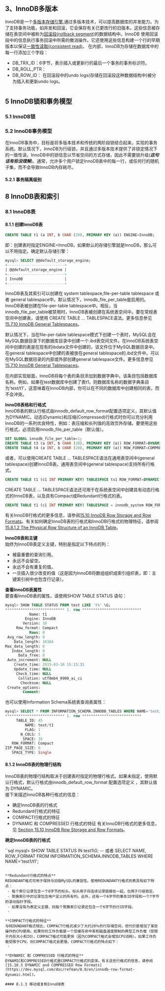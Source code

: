 
## 3、InnoDB多版本
InnoDB是一个[多版本存储引擎](https://dev.mysql.com/doc/refman/8.0/en/glossary.html#glos_mvcc),通过多版本技术，可以提高数据库的并发能力。为了支持事务功能，如并发和回滚，它会保存有关已更改行的旧版本。这些信息被存储在表空间中被称为[回滚段(rollback segment)](https://dev.mysql.com/doc/refman/8.0/en/glossary.html#glos_rollback_segment)的数据结构中。InnoDB 使用回滚段中的信息执行事务回滚中所需的撤消操作。它还使用这些信息构建一个行的早期版本以保证[一致性读取(consistent read)](https://dev.mysql.com/doc/refman/8.0/en/glossary.html#glos_consistent_read)。
在内部，InnoDB为存储在数据库中的每一行添加三个字段：
 - DB_TRX_ID：6字节，表示插入或更新行的最后一个事务的事务标识符。
 - DB_ROLL_PTR：
 - DB_ROW_ID：
在回滚段中的undo logs(存储在回滚段这种数据结构中)被分为插入和更新undo logs。


#
## 5 InnoDB锁和事务模型
### 5.1 InnoDB锁


### 5.2 InnoDB事务模型
在InnoDB事务中，目标是将多版本技术和传统的两阶段锁结合起来，实现的事务系统。默认情况下，InnoDB为行级锁，并且通过多版本技术提供了非锁定情况下的一致性读。InnoDB中的锁信息以节省空间的方式存储，因此不需要锁升级(***这句话有些没理解***)。通常，允许多个用户锁定InnoDB表中的每一行，或任何行的随机子集，而不会导致InnoDB内存耗尽。  

#### 5.2.1 事务隔离级别



## 8 InnoDB表和索引
### 8.1 InnoDB表
#### 8.1.1 创建InnoDB表
```sql
CREATE TABLE t1 (a INT, b CHAR (20), PRIMARY KEY (a)) ENGINE=InnoDB;
```
即：创建表时指定ENGINE=InnoDB，如果默认的存储引擎就是InnoDB，那么可以不用指定。确定默认存储引擎：  
```sql
mysql> SELECT @@default_storage_engine;
+--------------------------+
| @@default_storage_engine |
+--------------------------+
| InnoDB                   |
+--------------------------+
```
InnoDB表及其索引可以创建在 system tablespace,file-per-table tablespace 或者 general tablespace中。默认情况下，innodb_file_per_table是启用的。InnoDB表被创建在file-per-table tablespace中。相反，当innodb_file_per_table被禁用时，InnoDB表被创建在系统表空间中。要在常规表空间中创建表，请使用 CREATE TABLE ... TABLESPACE语法。更多信息参见[15.7.10 InnoDB General Tablespaces](https://dev.mysql.com/doc/refman/8.0/en/general-tablespaces.html)。  

默认情况下，当在file-per-table tablespace模式下创建一个表时，MySQL会在MySQL数据目录下的数据库目录中创建一个.ibd表空间文件。在InnoDB系统表空间中创建的表是在现有的ibdata文件中创建的，该文件位于MySQL数据目录中。在general tablespace中创建的表被放在general tablespace的.ibd文件中。可以在MySQL数据目录的内部或外部创建general tablespace文件。更多信息参见[15.7.10 InnoDB General Tablespaces](https://dev.mysql.com/doc/refman/8.0/en/general-tablespaces.html)。  

在内部实现层面，InnoDB将每个表的条目添加到数据字典中。该条目包括数据库名称。例如，如果在test数据库中创建了表t1，则数据库名称的数据字典条目为'test/t1'，这意味着在InnoDB内部，你可以在不同的数据库中创建相同的表，而不会冲突。  

**InnoDB表格和行格式**  
InnoDB表的默认行格式由innodb_default_row_format配置选项定义，其默认值为DYNAMIC。动态(Dynamic)和压缩(Compressed)行格式时你可以充分利用InnoDB的一系列优良特性，例如：表压缩和长列值的高效页外存储。要使用这些行格式，必须启用innodb_file_per_table（默认值）。  
```sql
SET GLOBAL innodb_file_per_table=1;
CREATE TABLE t3 (a INT, b CHAR (20), PRIMARY KEY (a)) ROW_FORMAT=DYNAMIC;
CREATE TABLE t4 (a INT, b CHAR (20), PRIMARY KEY (a)) ROW_FORMAT=COMPRESSED;
```
或者，可以使用CREATE TABLE ... TABLESPACE语法在通用表空间中(general tablespace)创建InnoDB表。通用表空间中(general tablespace)支持所有行格式。
```sql
CREATE TABLE t1 (c1 INT PRIMARY KEY) TABLESPACE ts1 ROW_FORMAT=DYNAMIC;
```
CREATE TABLE ... TABLESPACE语法还可用于在系统表空间中创建具有动态行格式的InnoDB表，以及具有Compact或Redundant行格式的表。  
```sql
CREATE TABLE t1 (c1 INT PRIMARY KEY) TABLESPACE = innodb_system ROW_FORMAT=DYNAMIC;
```
有关InnoDB行格式的更多信息，请参阅[15.10 InnoDB Row Storage and Row Formats](https://dev.mysql.com/doc/refman/8.0/en/innodb-row-format.html)。有关如何确定InnoDB表的行格式和InnoDB行格式的物理特征，请参阅[15.8.1.2 The Physical Row Structure of an InnoDB Table](https://dev.mysql.com/doc/refman/8.0/en/innodb-physical-record.html)。  

**InnoDB表和主键**  
始终为InnoDB表定义主键，特别是指定以下特点的列：  
 - 被最重要的查询引用。
 - 永远不会留空。
 - 永远不会有重复的值。
 - 一旦插入很少改变的值（这是因为InnoDB将数组组织成索引组织表，即：主键索引树中也包含行记录）。  

**查看InnoDB表属性**  
要查看InnoDB表的属性，请使用SHOW TABLE STATUS 语句：  
```sql
mysql> SHOW TABLE STATUS FROM test LIKE 't%' \G;
*************************** 1. row ***************************
           Name: t1
         Engine: InnoDB
        Version: 10
     Row_format: Compact
           Rows: 0
 Avg_row_length: 0
    Data_length: 16384
Max_data_length: 0
   Index_length: 0
      Data_free: 0
 Auto_increment: NULL
    Create_time: 2015-03-16 15:13:31
    Update_time: NULL
     Check_time: NULL
      Collation: utf8mb4_0900_ai_ci
       Checksum: NULL
 Create_options:
        Comment:
```
也可以使用Information Schema系统表查询表属性：  
```sql
mysql> SELECT * FROM INFORMATION_SCHEMA.INNODB_TABLES WHERE NAME='test/t1' \G
*************************** 1. row ***************************
     TABLE_ID: 45
         NAME: test/t1
         FLAG: 1
       N_COLS: 5
        SPACE: 35
   ROW_FORMAT: Compact
ZIP_PAGE_SIZE: 0
   SPACE_TYPE: Single
```

#### 8.1.2 InnoDB表的物理行结构
InnoDB表的物理行结构取决于创建表时指定的物理行格式。如果未指定，使用默认行格式，默认行格式由innodb_default_row_format 配置选项定义 ，其默认值为 DYNAMIC。  
接下来描述InnoDB各种行格式的信息：  
 - 确定InnoDB表的行格式  
 - Redundant行格式的特征
 - COMPACT行格式的特征
 - DYNAMIC 和 COMPRESSED 行格式的特征
有关InnoDB行格式的更多信息，见 [Section 15.10 InnoDB Row Storage and Row Formats](https://dev.mysql.com/doc/refman/8.0/en/innodb-row-format.html)。   

**确定InnoDB表的行格式**   

``sql
mysql> SHOW TABLE STATUS IN test1\G;
-- 或者
SELECT NAME, ROW_FORMAT FROM INFORMATION_SCHEMA.INNODB_TABLES WHERE NAME='test1/t1';
```

**Redundant行格式的特点**    
REDUNDANT格式可用于保持与旧版MySQL的兼容性。使用REDUNDANT行格式的表具有如下特点：  
 - 每个索引记录包含一个6字节的标头。标头用于将连续记录链接在一起，也用于行级锁定。  
 - 聚簇索引中的记录包含用户定义的所有列。此外，还有一个6字节的事务ID字段和一个7字节的滚动指针字段。  
 - 如果没有为表定义主键，则每个聚簇索引记录还包含一个6字节的行ID字段。  
 - 

**COMPACT行格式的特征**   
与REDUNDANT格式相比，COMPACT行格式减少了大约20％的行存储空间，但代价是增加了某些操作的CPU使用。如果你的工作负载是一个受缓存命中率和磁盘速度限制的典型工作负载（受限于内存大小和IO），COMPACT格式可能更快（因为COMPACT格式会增加CPU消耗）。如果工作负载受限于CPU，则COMPACT格式会更慢。COMPACT行格式的特点如下：  
 - 

**DYNAMIC 和 COMPRESSED 行格式的特征**  
DYNAMIC和COMPRESSED行格式是COMPACT行格式的变体。有关这些行格式的信息，请参阅[15.10.3 DYNAMIC and COMPRESSED Row Formats](https://dev.mysql.com/doc/refman/8.0/en/innodb-row-format-dynamic.html)。  

#### 8.1.3 移动或复制InnoDB表
